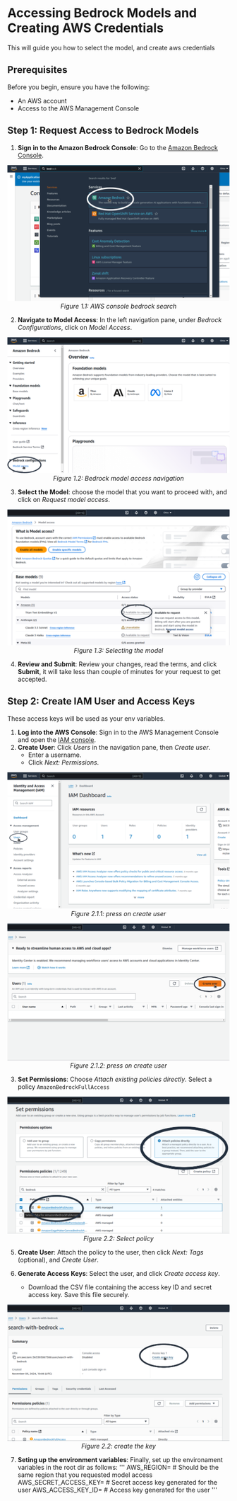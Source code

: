 # Accessing Bedrock Models and Creating AWS Credentials

This will guide you how to select the model, and create aws credentials

## Prerequisites

Before you begin, ensure you have the following:

- An AWS account
- Access to the AWS Management Console

## Step 1: Request Access to Bedrock Models

1. **Sign in to the Amazon Bedrock Console**: Go to the [Amazon Bedrock Console](https://aws.amazon.com/bedrock).
<p align="center">
    <img src="figs/bedrock_console.png">
    <em>Figure 1.1: AWS console bedrock search</em>
</p>

2. **Navigate to Model Access**: In the left navigation pane, under _Bedrock Configurations_, click on _Model Access_.
<p align="center">
    <img src="figs/model_access.png">
    <em>Figure 1.2: Bedrock model access navigation</em>
</p>

3. **Select the Model**: choose the model that you want to proceed with, and click on _Request model access_.
<p align="center">
    <img src="figs/model_select.png">
    <em>Figure 1.3: Selecting the model</em>
</p>

4. **Review and Submit**: Review your changes, read the terms, and click **Submit**, it will take less than couple of minutes for your request to get accepted.

## Step 2: Create IAM User and Access Keys

These access keys will be used as your env variables.

1. **Log into the AWS Console**: Sign in to the AWS Management Console and open the [IAM console](https://console.aws.amazon.com/iam).
2. **Create User**: Click _Users_ in the navigation pane, then _Create user_.
   - Enter a username.
   - Click _Next: Permissions_.

<p align="center">
    <img src="figs/IAM_users_navigation.png">
    <em>Figure 2.1.1: press on create user</em>
</p>
<p align="center">
    <img src="figs/create_user.png">
    <em>Figure 2.1.2: press on create user</em>
</p>

3. **Set Permissions**: Choose _Attach existing policies directly_. Select a policy `AmazonBedrockFullAccess`

<p align="center">
    <img src="figs/attach_policy.png">
    <em>Figure 2.2: Select policy</em>
</p>

5. **Create User**: Attach the policy to the user, then click _Next: Tags_ (optional), and _Create User_.

6. **Generate Access Keys**: Select the user, and click _Create access key_.
   - Download the CSV file containing the access key ID and secret access key. Save this file securely.

<p align="center">
    <img src="figs/generate_key.png">
    <em>Figure 2.2: create the key</em>
</p>

7. **Seting up the environment variables**: Finally, set up the environament variables in the root dir as follows:
   '''
   AWS_REGION= # Should be the same region that you requested model access
   AWS_SECRET_ACCESS_KEY= # Secret access key generated for the user
   AWS_ACCESS_KEY_ID= # Access key generated for the user
   '''
